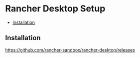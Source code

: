 # Rancher Desktop Setup

- [Installation](#installation)

## Installation

https://github.com/rancher-sandbox/rancher-desktop/releases